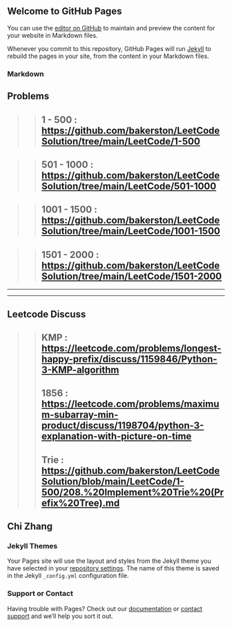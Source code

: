 ## Welcome to GitHub Pages

You can use the [editor on GitHub](https://github.com/bakerston/LeetCodeSolution/edit/gh-pages/index.md) to maintain and preview the content for your website in Markdown files.

Whenever you commit to this repository, GitHub Pages will run [Jekyll](https://jekyllrb.com/) to rebuild the pages in your site, from the content in your Markdown files.

### Markdown

## Problems
>>## 1 - 500 : https://github.com/bakerston/LeetCodeSolution/tree/main/LeetCode/1-500

>>## 501 - 1000 : https://github.com/bakerston/LeetCodeSolution/tree/main/LeetCode/501-1000

>>## 1001 - 1500 : https://github.com/bakerston/LeetCodeSolution/tree/main/LeetCode/1001-1500

>>## 1501 - 2000 : https://github.com/bakerston/LeetCodeSolution/tree/main/LeetCode/1501-2000
---
---
## Leetcode Discuss
>>## KMP : https://leetcode.com/problems/longest-happy-prefix/discuss/1159846/Python-3-KMP-algorithm
>>## 1856 : https://leetcode.com/problems/maximum-subarray-min-product/discuss/1198704/python-3-explanation-with-picture-on-time
>>## Trie : https://github.com/bakerston/LeetCodeSolution/blob/main/LeetCode/1-500/208.%20Implement%20Trie%20(Prefix%20Tree).md


## Chi Zhang
### Jekyll Themes

Your Pages site will use the layout and styles from the Jekyll theme you have selected in your [repository settings](https://github.com/bakerston/LeetCodeSolution/settings/pages). The name of this theme is saved in the Jekyll `_config.yml` configuration file.

### Support or Contact

Having trouble with Pages? Check out our [documentation](https://docs.github.com/categories/github-pages-basics/) or [contact support](https://support.github.com/contact) and we’ll help you sort it out.
